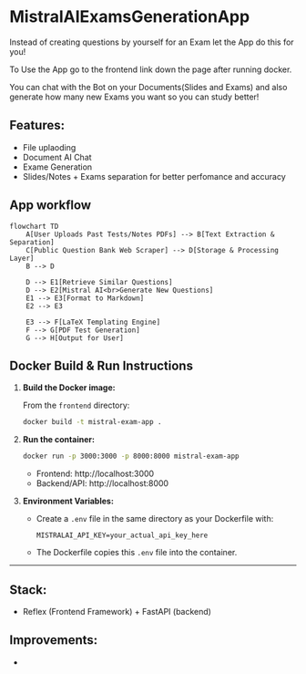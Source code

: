 # MistralAIExamsGenerationApp
Instead of creating questions by yourself for an Exam let the App do this for you!

To Use the App go to the frontend link down the page after running docker. 

You can chat with the Bot on your Documents(Slides and Exams) and also generate how many new Exams you want so you can study better!

## Features:
 - File uplaoding
 - Document AI Chat
 - Exame Generation
 - Slides/Notes + Exams separation for better perfomance and accuracy


## App workflow

```mermaid
flowchart TD
    A[User Uploads Past Tests/Notes PDFs] --> B[Text Extraction & Separation]
    C[Public Question Bank Web Scraper] --> D[Storage & Processing Layer]
    B --> D

    D --> E1[Retrieve Similar Questions]
    D --> E2[Mistral AI<br>Generate New Questions]
    E1 --> E3[Format to Markdown]
    E2 --> E3

    E3 --> F[LaTeX Templating Engine]
    F --> G[PDF Test Generation]
    G --> H[Output for User]
```

## Docker Build & Run Instructions

1. **Build the Docker image:**

   From the `frontend` directory:
   ```sh
   docker build -t mistral-exam-app .
   ```

2. **Run the container:**

   ```sh
   docker run -p 3000:3000 -p 8000:8000 mistral-exam-app
   ```
   - Frontend: http://localhost:3000
   - Backend/API: http://localhost:8000

3. **Environment Variables:**
   - Create a `.env` file in the same directory as your Dockerfile with:
     ```
     MISTRALAI_API_KEY=your_actual_api_key_here
     ```
   - The Dockerfile copies this `.env` file into the container.

---

## Stack:
 - Reflex (Frontend Framework) + FastAPI (backend)

## Improvements:
- 


```
